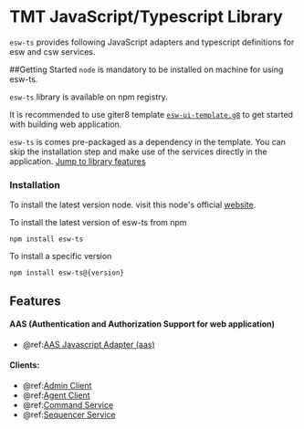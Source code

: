 # TMT JavaScript/Typescript Library

`esw-ts` provides following JavaScript adapters and typescript definitions for esw and csw services.

##Getting Started
`node` is mandatory to be installed on machine for using esw-ts.

`esw-ts` library is available on npm registry.

 It is recommended to use giter8 template [`esw-ui-template.g8`](https://github.com/tmtsoftware/esw-ui-template.g8)  to get started with building web application.

 `esw-ts` is comes pre-packaged as a dependency in the template. You can skip the installation step and make use of the services directly in the application. [Jump to library features](#features)


### Installation

  To install the latest version node. visit this node's official [website](https://nodejs.org/).

  To install the latest version of esw-ts from npm

    npm install esw-ts

  To install a specific version

    npm install esw-ts@{version}

## Features

#### AAS (Authentication and Authorization Support for web application)

- @ref:[AAS Javascript Adapter (aas)](aas/csw-aas-js.md)

#### Clients:

- @ref:[Admin Client](clients/admin/admin-service.md)
- @ref:[Agent Client](clients/agent/agent-service.md)
- @ref:[Command Service](clients/command/command-service.md)
- @ref:[Sequencer Service](clients/sequencer/sequencer-service.md)

